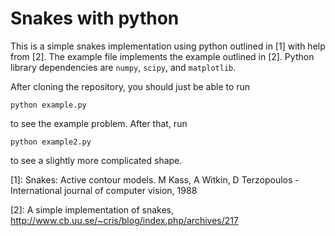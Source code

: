 # Snakes with python

This is a simple snakes implementation using python outlined in [1] with help from [2]. The example file implements the example outlined in [2]. Python library dependencies are `numpy`, `scipy`, and `matplotlib`. 

After cloning the repository, you should just be able to run

    python example.py

to see the example problem. After that, run

    python example2.py

to see a slightly more complicated shape.

[1]: Snakes: Active contour models. M Kass, A Witkin, D Terzopoulos - International journal of computer vision, 1988

[2]: A simple implementation of snakes, http://www.cb.uu.se/~cris/blog/index.php/archives/217
